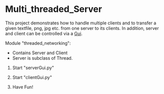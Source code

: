 # Multi_threaded_Server
This project demonstrates how to handle multiple clients and to transfer a given textfile, png, jpg etc. from one server to its clients. In addition, server and client can be controlled via a [Gui](https://github.com/NelsonIg/Multi_threaded_Server/tree/master/images/screenshot.PNG).

Module "threaded_networking":
- Contains Server and Client
- Server is subclass of Thread.

1. Start "serverGui.py"

2. Start "clientGui.py"

3. Have Fun!


